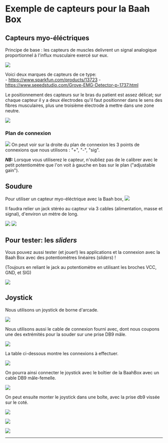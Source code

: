
# Exemple de capteurs pour la Baah Box

## Capteurs myo-éléctriques

Principe de base : les capteurs de muscles delivrent un signal analogique proportionnel à l'influx musculaire exercé sur eux.

![](../img/myoware_muscle.jpg)

Voici deux marques de capteurs de ce type:  
	- https://www.sparkfun.com/products/13723 
	- https://www.seeedstudio.com/Grove-EMG-Detector-p-1737.html


Le positionnement des capteurs sur le bras du patient est assez délicat; sur chaque capteur il y a deux électrodes qu'il faut positionner dans le sens des fibres musculaires, plus une troisième électrode à mettre dans une zone neutre.


![](../img/myowareOnArm.jpg)


### Plan de connexion


![](../img/topSensor.jpg)
On peut voir sur la droite du plan de connexion  les 3 points de connexions que nous utilisons : "+", "-", "sig".


**_NB:_** Lorsque vous utiliserez le capteur, n'oubliez pas de le calibrer avec le petit potentiomètre que l'on voit à gauche en bas sur le plan ("adjustable gain"). 



## Soudure

Pour utiliser un capteur myo-éléctrique avec la Baah box,
![](../img/photoBaahBox_p.jpg)
 
Il faudra relier un jack stéréo au capteur via 3 cables (alimentation, masse et signal), d'environ un mètre de long.




![](../img/connection_jack_male.jpg)
![](../img/connections_myo.jpg)

## Pour tester: les *sliders*

Vous pouvez aussi tester (et jouer!) les applications et la connexion avec la Baah Box avec des potentiomètres linéaires (*sliders*) !

(Toujours en reliant le jack au potentiomètre en utilisant les broches VCC, GND, et SIG)


![](../img/slider.jpg)




## Joystick

Nous utilisons un joystick de borne d'arcade.

![](../img/Arcade_Joystick_400X300.jpeg)


Nous utilisons aussi le cable de connexion fourni avec, 
dont nous coupons une des extrémités pour la souder sur une prise DB9 mâle.

![](../img/db9_male.jpg)

La table ci-dessous montre les connexions à effectuer. 


![](../img/DB9-Joystick.jpg)


On pourra ainsi connecter le joystick avec le boîtier de la BaahBox avec un cable DB9 mâle-femelle.

![](../img/cable_DB9.jpg)


On peut ensuite monter le joystick dans une boîte, 
avec la prise db9 vissée sur le coté.

![](../img/Joystick_box_parts_400x300.jpeg)


![](../img/Joystick_box_assembly_300X300.jpeg)



![](../img/Joystick.jpg)


****
